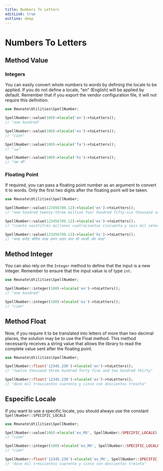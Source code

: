```yaml
---
title: Numbers To Letters
editLink: true
outline: deep
---
```


# Numbers To Letters

## Method Value

### Integers

You can easily convert whole numbers to words by defining the locale to be applied. If you do not define a locale, "en" (English) will be applied by default. Remember that if you export the vendor configuration file, it will not require this definition.

```php
use Rmunate\Utilities\SpellNumber;

SpellNumber::value(100)->locale('en')->toLetters();
// "one hundred"

SpellNumber::value(100)->locale('es')->toLetters();
// "cien"

SpellNumber::value(100)->locale('fa')->toLetters();
// "صد"

SpellNumber::value(100)->locale('hi')->toLetters();
// "एक सौ"
```

### Floating Point

If required, you can pass a floating point number as an argument to convert it to words. Only the first two digits after the floating point will be taken.

```php
use Rmunate\Utilities\SpellNumber;

SpellNumber::value(123456789.12)->locale('en')->toLetters();
// "one hundred twenty-three million four hundred fifty-six thousand seven hundred eighty-nine and twelve"

SpellNumber::value(123456789.12)->locale('es')->toLetters();
// "ciento veintitrés millones cuatrocientos cincuenta y seis mil setecientos ochenta y nueve con doce"

SpellNumber::value(123456789.12)->locale('hi')->toLetters();
// "बारह करोड़ चौंतीस लाख छप्पन हज़ार सात सौ नवासी और बारह"
```

## Method Integer

You can also rely on the `Integer` method to define that the input is a new integer.
Remember to ensure that the input value is of type `int`.

```php
use Rmunate\Utilities\SpellNumber;

SpellNumber::integer(100)->locale('en')->toLetters();
// "one hundred"

SpellNumber::integer(100)->locale('es')->toLetters();
// "cien"
```

## Method Float

Now, if you require it to be translated into letters of more than two decimal places, the solution may be to use the Float method. This method necessarily receives a string value that allows the library to read the complete value sent after the floating point.

```php
use Rmunate\Utilities\SpellNumber;

SpellNumber::float('12345.230')->locale('en')->toLetters();
// "twelve thousand three hundred forty-five and two hundred thirty"

SpellNumber::float('12345.230')->locale('es')->toLetters();
// "doce mil trescientos cuarenta y cinco con doscientos treinta"
```

## Especific Locale

If you want to use a specific locale, you should always use the constant `SpellNumber::SPECIFIC_LOCALE`

```php
use Rmunate\Utilities\SpellNumber;

SpellNumber::value(100)->locale('es_MX', SpellNumber::SPECIFIC_LOCALE)->toLetters();
// "cien"

SpellNumber::integer(100)->locale('es_MX', SpellNumber::SPECIFIC_LOCALE)->toLetters();
// "cien"

SpellNumber::float('12345.230')->locale('es_MX', SpellNumber::SPECIFIC_LOCALE)->toLetters();
// "doce mil trescientos cuarenta y cinco con doscientos treinta"
```